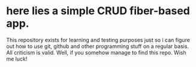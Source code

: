 # here lies a simple CRUD fiber-based app.
This repository exists for learning and testing purposes just so i can figure out how to use git, github and other programming stuff on a regular basis. All criticism is valid. Well, if you somehow manage to find this repo. 
Wish me luck! 
